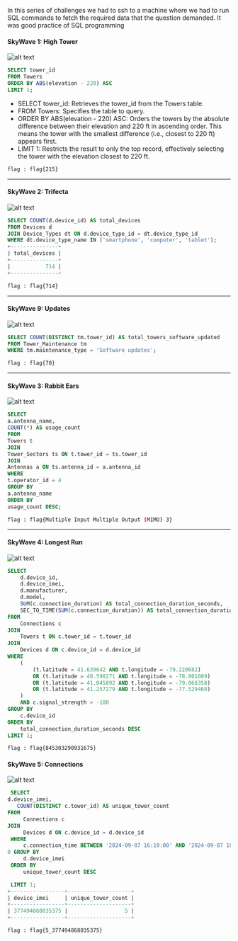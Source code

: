 In this series of challenges we had to ssh to a machine where we had to run SQL commands to fetch the required data that the question
demanded. It was good practice of SQL programming 

#### SkyWave 1: High Tower 

![alt text](attachments/image.png)

```SQL
SELECT tower_id
FROM Towers
ORDER BY ABS(elevation - 220) ASC
LIMIT 1;
```

- SELECT tower_id: Retrieves the tower_id from the Towers table.
- FROM Towers: Specifies the table to query.
- ORDER BY ABS(elevation - 220) ASC: Orders the towers by the absolute difference between their elevation and 220 ft in ascending order. This means the tower with the smallest difference (i.e., closest to 220 ft) appears first.
- LIMIT 1: Restricts the result to only the top record, effectively selecting the tower with the elevation closest to 220 ft.

```sh
flag : flag{215}
```

--- 


#### SkyWave 2: Trifecta  

![alt text](attachments/image-1.png)

```SQL
SELECT COUNT(d.device_id) AS total_devices
FROM Devices d
JOIN Device_Types dt ON d.device_type_id = dt.device_type_id
WHERE dt.device_type_name IN ('smartphone', 'computer', 'tablet');
+---------------+
| total_devices |
+---------------+
|           714 |
+---------------+
```

```sh
flag : flag{714}
```

--- 

#### SkyWave 9: Updates 

![alt text](attachments/image-2.png)

```SQL
SELECT COUNT(DISTINCT tm.tower_id) AS total_towers_software_updated
FROM Tower_Maintenance tm
WHERE tm.maintenance_type = 'Software updates';
```

```sh
flag : flag{70}
```

--- 

#### SkyWave 3: Rabbit Ears 

![alt text](attachments/image-3.png)

```SQL
SELECT
a.antenna_name,
COUNT(*) AS usage_count
FROM
Towers t
JOIN
Tower_Sectors ts ON t.tower_id = ts.tower_id
JOIN
Antennas a ON ts.antenna_id = a.antenna_id
WHERE
t.operator_id = 4
GROUP BY
a.antenna_name
ORDER BY
usage_count DESC;
```

```sh
flag : flag{Multiple Input Multiple Output (MIMO) 3}
```

--- 

#### SkyWave 4: Longest Run

![alt text](attachments/image-4.png)

```SQL
SELECT
    d.device_id,
    d.device_imei,
    d.manufacturer,
    d.model,
    SUM(c.connection_duration) AS total_connection_duration_seconds,
    SEC_TO_TIME(SUM(c.connection_duration)) AS total_connection_duration
FROM
    Connections c
JOIN
    Towers t ON c.tower_id = t.tower_id
JOIN
    Devices d ON c.device_id = d.device_id
WHERE
    (
        (t.latitude = 41.639642 AND t.longitude = -79.220682)
        OR (t.latitude = 40.598271 AND t.longitude = -78.801089)
        OR (t.latitude = 41.045892 AND t.longitude = -79.068358)
        OR (t.latitude = 41.257279 AND t.longitude = -77.529468)
    )
    AND c.signal_strength > -100
GROUP BY
    c.device_id
ORDER BY
    total_connection_duration_seconds DESC
LIMIT 1;
```

```sh
flag : flag{845303290931675}
```

#### SkyWave 5: Connections 

![alt text](attachments/image5.png)

```SQL
 SELECT
d.device_imei,
   COUNT(DISTINCT c.tower_id) AS unique_tower_count
FROM
     Connections c
JOIN
     Devices d ON c.device_id = d.device_id
 WHERE
     c.connection_time BETWEEN '2024-09-07 16:10:00' AND '2024-09-07 18:54:00'
0 GROUP BY
     d.device_imei
 ORDER BY
     unique_tower_count DESC

 LIMIT 1;
+-----------------+--------------------+
| device_imei     | unique_tower_count |
+-----------------+--------------------+
| 377494868035375 |                  5 |
+-----------------+--------------------+
```

```sh
flag : flag{5_377494868035375}
```